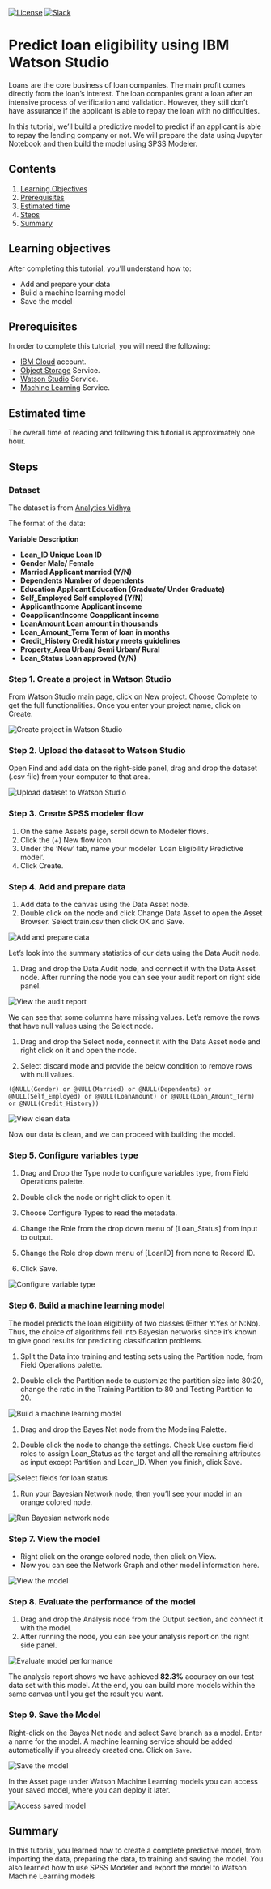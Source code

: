 [![License](https://img.shields.io/badge/License-Apache2-blue.svg)](https://www.apache.org/licenses/LICENSE-2.0) [![Slack](https://img.shields.io/badge/Join-Slack-blue)](https://wdc-community.slack.com)

# Predict loan eligibility using IBM Watson Studio
 
Loans are the core business of loan companies. The main profit comes directly from the loan’s interest. The loan companies grant a loan after an intensive process of verification and validation. However, they still don’t have assurance if the applicant is able to repay the loan with no difficulties.

In this tutorial, we’ll build a predictive model to predict if an applicant is able to repay the lending company or not. We will prepare the data using Jupyter Notebook and then build the model using SPSS Modeler.

## Contents
1. [Learning Objectives](#learning-objectives)
1. [Prerequisites](#Prerequisites)
1. [Estimated time](#Estimated-time)
1. [Steps](#Steps)
1. [Summary](#Summary)

## Learning objectives
After completing this tutorial, you’ll understand how to:

* Add and prepare your data
* Build a machine learning model
* Save the model

## Prerequisites
In order to complete this tutorial, you will need the following:

* [IBM Cloud](https://www.ibm.com/cloud) account.
* [Object Storage](https://cloud.ibm.com/catalog/services/cloud-object-storage?cm_sp=ibmdev-_-developer-tutorials-_-cloudreg) Service.
* [Watson Studio](https://cloud.ibm.com/catalog/services/watson-studio?cm_sp=ibmdev-_-developer-tutorials-_-cloudreg) Service.
* [Machine Learning](https://cloud.ibm.com/catalog/services/machine-learning?cm_sp=ibmdev-_-developer-tutorials-_-cloudreg) Service.

## Estimated time
The overall time of reading and following this tutorial is approximately one hour.

## Steps
### Dataset
The dataset is from [Analytics Vidhya](https://datahack.analyticsvidhya.com/contest/practice-problem-loan-prediction-iii/#data_dictionary)

The format of the data:

**Variable Description**
* **Loan_ID Unique Loan ID**
* **Gender Male/ Female**
* **Married Applicant married (Y/N)**
* **Dependents Number of dependents**
* **Education Applicant Education (Graduate/ Under Graduate)**
* **Self_Employed Self employed (Y/N)**
* **ApplicantIncome Applicant income**
* **CoapplicantIncome Coapplicant income**
* **LoanAmount Loan amount in thousands**
* **Loan_Amount_Term Term of loan in months**
* **Credit_History Credit history meets guidelines**
* **Property_Area Urban/ Semi Urban/ Rural**
* **Loan_Status Loan approved (Y/N)**

### Step 1. Create a project in Watson Studio
From Watson Studio main page, click on New project. Choose Complete to get the full functionalities. Once you enter your project name, click on Create.

![Create project in Watson Studio](doc/images/create_project_in_watson_studio.gif)

### Step 2. Upload the dataset to Watson Studio
Open Find and add data on the right-side panel, drag and drop the dataset (.csv file) from your computer to that area.

![Upload dataset to Watson Studio](doc/images/watson_studio.gif)

### Step 3. Create SPSS modeler flow
1. On the same Assets page, scroll down to Modeler flows.
1. Click the (+) New flow icon.
1. Under the ‘New’ tab, name your modeler ‘Loan Eligibility Predictive model’.
1. Click Create.

### Step 4. Add and prepare data
1. Add data to the canvas using the Data Asset node.
1. Double click on the node and click Change Data Asset to open the Asset Browser. Select train.csv then click OK and Save.

![Add and prepare data](doc/images/add_and_prepare_data.gif)

Let’s look into the summary statistics of our data using the Data Audit node.

1. Drag and drop the Data Audit node, and connect it with the Data Asset node. After running the node you can see your audit report on right side panel.

![View the audit report](doc/images/audit_report.gif)

We can see that some columns have missing values. Let’s remove the rows that have null values using the Select node.

1. Drag and drop the Select node, connect it with the Data Asset node and right click on it and open the node.

1. Select discard mode and provide the below condition to remove rows with null values.

```(@NULL(Gender) or @NULL(Married) or @NULL(Dependents) or @NULL(Self_Employed) or @NULL(LoanAmount) or @NULL(Loan_Amount_Term) or @NULL(Credit_History))```

![View clean data](doc/images/clean_data.gif)

Now our data is clean, and we can proceed with building the model.

### Step 5. Configure variables type
1. Drag and Drop the Type node to configure variables type, from Field Operations palette.
1. Double click the node or right click to open it.

1. Choose Configure Types to read the metadata.

1. Change the Role from the drop down menu of [Loan_Status] from input to output.
1. Change the Role drop down menu of [LoanID] from none to Record ID.
1. Click Save.

![Configure variable type](doc/images/variable_type.gif)

### Step 6. Build a machine learning model
The model predicts the loan eligibility of two classes (Either Y:Yes or N:No). Thus, the choice of algorithms fell into Bayesian networks since it’s known to give good results for predicting classification problems.

1. Split the Data into training and testing sets using the Partition node, from Field Operations palette.

1. Double click the Partition node to customize the partition size into 80:20, change the ratio in the Training Partition to 80 and Testing Partition to 20.

![Build a machine learning model](doc/images/machine_learning_model.gif)

1. Drag and drop the Bayes Net node from the Modeling Palette.

1. Double click the node to change the settings. Check Use custom field roles to assign Loan_Status as the target and all the remaining attributes as input except Partition and Loan_ID. When you finish, click Save.

![Select fields for loan status](doc/images/loan_status.gif)

1. Run your Bayesian Network node, then you’ll see your model in an orange colored node.

![Run Bayesian network node](doc/images/bayesian_network_node.gif)

### Step 7. View the model
* Right click on the orange colored node, then click on View.
* Now you can see the Network Graph and other model information here.

![View the model](doc/images/view_the_model.gif)

### Step 8. Evaluate the performance of the model
1. Drag and drop the Analysis node from the Output section, and connect it with the model.
1. After running the node, you can see your analysis report on the right side panel.

![Evaluate model performance](doc/images/evaluate_model.gif)

The analysis report shows we have achieved **82.3%** accuracy on our test data set with this model. At the end, you can build more models within the same canvas until you get the result you want.

### Step 9. Save the Model
Right-click on the Bayes Net node and select Save branch as a model. Enter a name for the model. A machine learning service should be added automatically if you already created one. Click on ```Save```.

![Save the model](doc/images/save_model.gif)

In the Asset page under Watson Machine Learning models you can access your saved model, where you can deploy it later.

![Access saved model](doc/images/access_model.gif)

## Summary
In this tutorial, you learned how to create a complete predictive model, from importing the data, preparing the data, to training and saving the model. You also learned how to use SPSS Modeler and export the model to Watson Machine Learning models
